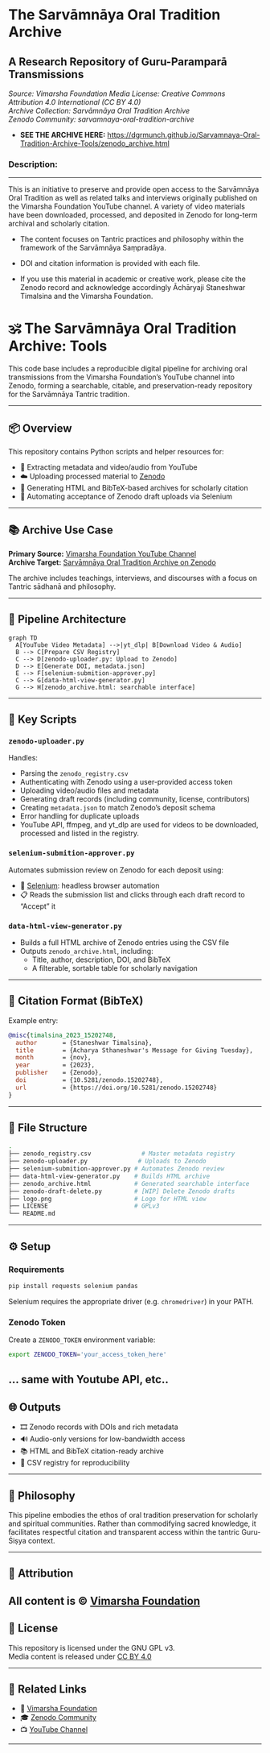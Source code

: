 # The Sarvāmnāya Oral Tradition Archive
## A Research Repository of Guru-Paramparā Transmissions

*Source: Vimarsha Foundation Media* 
*License: Creative Commons Attribution 4.0 International (CC BY 4.0)*  
*Archive Collection: Sarvāmnāya Oral Tradition Archive*  
*Zenodo Community: sarvamnaya-oral-tradition-archive*

* **SEE THE ARCHIVE HERE:** https://dgrmunch.github.io/Sarvamnaya-Oral-Tradition-Archive-Tools/zenodo_archive.html

### Description:
------------

This is an initiative to preserve and provide open access to the Sarvāmnāya Oral Tradition as well as related talks and interviews originally published on the Vimarsha Foundation YouTube channel. A variety of video materials have been downloaded, processed, and deposited in Zenodo for long-term archival and scholarly citation.

* The content focuses on Tantric practices and philosophy within the framework of the Sarvāmnāya Saṃpradāya.

* DOI and citation information is provided with each file.

* If you use this material in academic or creative work, please cite the Zenodo record and acknowledge accordingly Āchāryaji Staneshwar Timalsina and the Vimarsha Foundation.



# 🕉️ The Sarvāmnāya Oral Tradition Archive: Tools

This code base includes a reproducible digital pipeline for archiving oral transmissions from the Vimarsha Foundation’s YouTube channel into Zenodo, forming a searchable, citable, and preservation-ready repository for the Sarvāmnāya Tantric tradition.

---

## 📦 Overview

This repository contains Python scripts and helper resources for:

- 🧠 Extracting metadata and video/audio from YouTube
- ☁️ Uploading processed material to [Zenodo](https://zenodo.org/)
- 📄 Generating HTML and BibTeX-based archives for scholarly citation
- 🧪 Automating acceptance of Zenodo draft uploads via Selenium

---

## 📚 Archive Use Case

**Primary Source:** [Vimarsha Foundation YouTube Channel](https://www.youtube.com/@VimarshaFoundation)  
**Archive Target:** [Sarvāmnāya Oral Tradition Archive on Zenodo](https://zenodo.org/communities/sarvamnaya-oral-tradition-archive)

The archive includes teachings, interviews, and discourses with a focus on Tantric sādhanā and philosophy.

---

## 🧪 Pipeline Architecture

```mermaid
graph TD
  A[YouTube Video Metadata] -->|yt_dlp| B[Download Video & Audio]
  B --> C[Prepare CSV Registry]
  C --> D[zenodo-uploader.py: Upload to Zenodo]
  D --> E[Generate DOI, metadata.json]
  E --> F[selenium-submition-approver.py]
  C --> G[data-html-view-generator.py]
  G --> H[zenodo_archive.html: searchable interface]
```

---

## 🧰 Key Scripts

### `zenodo-uploader.py`

Handles:

- Parsing the `zenodo_registry.csv`
- Authenticating with Zenodo using a user-provided access token
- Uploading video/audio files and metadata
- Generating draft records (including community, license, contributors)
- Creating `metadata.json` to match Zenodo’s deposit schema
- Error handling for duplicate uploads
- YouTube API, ffmpeg, and yt_dlp are used for videos to be downloaded, processed and listed in the registry.

### `selenium-submition-approver.py`

Automates submission review on Zenodo for each deposit using:

- 🧭 [Selenium](https://www.selenium.dev/): headless browser automation
- 📋 Reads the submission list and clicks through each draft record to “Accept” it

### `data-html-view-generator.py`

- Builds a full HTML archive of Zenodo entries using the CSV file
- Outputs `zenodo_archive.html`, including:
  - Title, author, description, DOI, and BibTeX
  - A filterable, sortable table for scholarly navigation

---

## 📄 Citation Format (BibTeX)

Example entry:

```bibtex
@misc{timalsina_2023_15202748,
  author       = {Staneshwar Timalsina},
  title        = {Acharya Sthaneshwar's Message for Giving Tuesday},
  month        = {nov},
  year         = {2023},
  publisher    = {Zenodo},
  doi          = {10.5281/zenodo.15202748},
  url          = {https://doi.org/10.5281/zenodo.15202748}
}
```

---

## 📁 File Structure

```bash
.
├── zenodo_registry.csv              # Master metadata registry
├── zenodo-uploader.py              # Uploads to Zenodo
├── selenium-submition-approver.py # Automates Zenodo review
├── data-html-view-generator.py    # Builds HTML archive
├── zenodo_archive.html            # Generated searchable interface
├── zenodo-draft-delete.py         # [WIP] Delete Zenodo drafts
├── logo.png                       # Logo for HTML view
├── LICENSE                        # GPLv3
└── README.md
```

---

## ⚙️ Setup

### Requirements

```bash
pip install requests selenium pandas
```

Selenium requires the appropriate driver (e.g. `chromedriver`) in your PATH.

### Zenodo Token

Create a `ZENODO_TOKEN` environment variable:

```bash
export ZENODO_TOKEN='your_access_token_here'
```
... same with Youtube API, etc..
---

## 🌐 Outputs

- 🎞️ Zenodo records with DOIs and rich metadata
- 🔊 Audio-only versions for low-bandwidth access
- 📚 HTML and BibTeX citation-ready archive
- 🧾 CSV registry for reproducibility

---

## 🌱 Philosophy

This pipeline embodies the ethos of oral tradition preservation for scholarly and spiritual communities. Rather than commodifying sacred knowledge, it facilitates respectful citation and transparent access within the tantric Guru-Śiṣya context.

---

## 👤 Attribution

All content is © [Vimarsha Foundation](https://vimarshafoundation.org)
---

## 📜 License

This repository is licensed under the GNU GPL v3.  
Media content is released under [CC BY 4.0](https://creativecommons.org/licenses/by/4.0/)

---

## 🔗 Related Links

- 🔗 [Vimarsha Foundation](https://vimarshafoundation.org)
- 🎓 [Zenodo Community](https://zenodo.org/communities/sarvamnaya-oral-tradition-archive)
- 📺 [YouTube Channel](https://www.youtube.com/@VimarshaFoundation)

---
